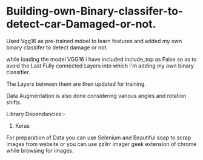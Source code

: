 # Building-own-Binary-classifer-to-detect-car-Damaged-or-not.
Used Vgg16 as pre-trained mdoel to learn features and added my own binary classifer to detect damage or not.



while loading the model VGG16 i have included include_top as False so as to avoid the Last Fully connected Layers into which i'm adding my own binary classifier.

The Layers between them are then updated for training.

Data Augmentation is also done considering various angles and rotation shifts.


Library Dependancies:-
1. Keras


For preparation of Data you can use Selenium and Beautiful soap to scrap images from website or you can use zzllrr imager geek extension of chrome while browsing for images.


